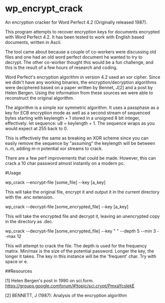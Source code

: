 # wp_encrypt_crack

An encryption cracker for Word Perfect 4.2 (Originally released 1987). 

This program attempts to recover encryption keys for documents encrypted with Word Perfect 4.2. It has been tested to work with English based documents, written in Ascii. 

The tool came about because a couple of co-workers were discussing old files and one had an old word perfect document he wanted to try to decrypt. The other co-worker thought this would be a fun challenge, and this is the result of a few hours of research and coding.

Word Perfect's encryption algorithm in version 4.2 used an xor cipher. Since we didn't have any working binaries, the encryption/decryption algorithms were deciphered based on a paper written by Bennet, J[2] and a post by Helen Bergen. Using the information from these sources we were able to reconstruct the original algorithm. 

The algorithm is a simple xor symmetric algorithm. It uses a passphase as a key for ECB encryption mode as well as a second stream of sequenced bytes starting with keylength + 1 stored in a unsigned 8 bit integer, effectively: let sequence: u8 = keylength + 1. The sequence wraps as you would expect at 255 back to 0. 

This is effectively the same as breaking an XOR scheme since you can easily remove the sequence by "assuming" the keylength will be between n..m, adding m-n potential xor streams to crack. 

There are a few perf improvements that could be made. However, this can crack a 10 char password almost instantly on a modern pc. 

#Usage

wp_crack --encrypt-file [some_file] --key [a_key] 

This will take the original file, encrypt it and output it in the current directory with the .enc extension.

wp_crack --decrypt-file [some_encrypted_file] --key [a_key]

This will take the encrypted file and decrypt it, leaving an unencrypted copy in the directory as .dec. 

wp_crack --decrypt-file [some_encrypted_file] --key " " --depth 5 --min 3 --max 12

This will attempt to crack the file. The depth is used for the frequency matrix. Min/max is the size of the potential password. Longer the key, the longer it takes. The key in this instance will be the 'frequent' char. Try with space or e. 

##Resources

[1] Helen Bergen's post in 1990 on sci.form. https://groups.google.comforum/#!topic/sci.crypt/PmxaYcslekE

[2] BENNETT, J (1987): Analysis of the encryption algorithm

